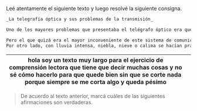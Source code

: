 Leé atentamente el siguiente texto y luego resolvé la siguiente consigna.

``` markdown
_La telegrafía óptica y sus problemas de la transmisión_

Uno de los mayores problemas que presentaba el telégrafo óptico era que el símbolo o señal producidos era plano, por lo que había de ser leído de frente. Un telégrafo visto desde un lateral no presentaba información alguna, como puede imaginarse. Esto obligaba a que los trazados de las líneas de comunicación fuesen casi rectilíneos y si había que dar una curva fuese realmente complicado. De todos los sistemas existentes en Europa, los ideados por Betancourt y por Mathé en España fueron los que admitían mayor ángulo de visión (más de 45º), por lo que ambos sistemas fueron muy elogiados en círculos científicos del continente.

Pero el que quizá era el mayor inconveniente de este sistema de comunicación era el derivado de las lógicas inconveniencias de su medio. De noche era poco fiable y aunque se hicieron experimentos fijando faroles a los telégrafos, lo cierto es que ninguno de los prototipos superó la prueba con resultados satisfactorios en ningún país de Europa. 
Por otro lado, con lluvia intensa, niebla, nieve o calima se hacían prácticamente invisibles las estaciones contiguas, por lo que la transmisión había de ser interrumpida.
```

|hola soy un texto muy largo para el ejercicio de comprensión lectora que tiene que decir muchas cosas y no sé cómo hacerlo para que quede bien sin que se corte nada porque siempre se me corta algo y queda pésimo|  |
|--|--|

<div class='mu-sql-table'
  data-name='La telegrafía óptica y sus problemas de la transmisión'
  data-columns='[" "]'
  data-rows='[
    ["Uno de los mayores problemas que presentaba el telégrafo óptico era que el símbolo o señal producidos era plano, por lo que había de ser leído de frente. Un telégrafo visto desde un lateral no presentaba información alguna, como puede imaginarse. Esto obligaba a que los trazados de las líneas de comunicación fuesen casi rectilíneos y si había que dar una curva fuese realmente complicado. De todos los sistemas existentes en Europa, los ideados por Betancourt y por Mathé en España fueron los que admitían mayor ángulo de visión (más de 45º), por lo que ambos sistemas fueron muy elogiados en círculos científicos del continente."], ["Pero el que quizá era el mayor inconveniente de este sistema de comunicación era el derivado de las lógicas inconveniencias de su medio. De noche era poco fiable y aunque se hicieron experimentos fijando faroles a los telégrafos, lo cierto es que ninguno de los prototipos superó la prueba con resultados satisfactorios en ningún país de Europa."],
    ["Por otro lado, con lluvia intensa, niebla, nieve o calima se hacían prácticamente invisibles las estaciones contiguas, por lo que la transmisión había de ser interrumpida."]
  ]'>
</div>


> De acuerdo al texto anterior, marcá cuáles de las siguientes afirmaciones son verdaderas.